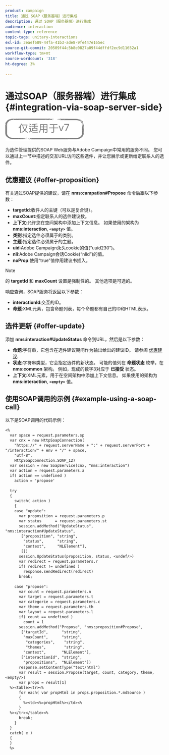 ```yaml
---
product: campaign
title: 通过 SOAP（服务器端）进行集成
description: 通过 SOAP（服务器端）进行集成
audience: interaction
content-type: reference
topic-tags: unitary-interactions
exl-id: 3eaef689-44fa-41b3-ade8-9fe447e165ec
source-git-commit: 20509f44c5b8e0827a09f44dffdf2ec9d11652a1
workflow-type: tm+mt
source-wordcount: '318'
ht-degree: 3%

---
```


# 通过SOAP（服务器端）进行集成{#integration-via-soap-server-side}

![](../../assets/v7-only.svg)

为选件管理提供的SOAP Web服务与Adobe Campaign中常用的服务不同。 您可以通过上一节中描述的交互URL访问这些选件，并让您展示或更新给定联系人的选件。

## 优惠建议 {#offer-proposition}

有关通过SOAP提供的建议，请在 **nms:campation#Propose** 命令后跟以下参数：

* **targetId**:收件人的主键（可以是复合键）。
* **maxCount**:指定联系人的选件建议数。
* **上下文**:允许您在空间架构中添加上下文信息。 如果使用的架构为 **nms:interaction**, **`<empty>`** 值。
* **类别**:指定选件必须属于的类别。
* **主题**:指定选件必须属于的主题。
* **uid**:Adobe Campaign永久cookie的值(“uuid230”)。
* **nli**:Adobe Campaign会话Cookie(“nlid”)的值。
* **noProp**:使用“true”值停用建议书插入。

>[!NOTE]
>
>的 **targetId** 和 **maxCount** 设置是强制性的。 其他选项是可选的。

响应查询，SOAP服务将返回以下参数：

* **interactionId**:交互的ID。
* **命题**:XML元素，包含命题列表，每个命题都有自己的ID和HTML表示。

## 选件更新 {#offer-update}

添加 **nms:interaction#UpdateStatus** 命令到URL，然后是以下参数：

* **命题**:字符串，它包含在选件建议期间作为输出给出的建议ID。 请参阅 [优惠建议](#offer-proposition).
* **状态**:字符串类型，它会指定选件的新状态。 可能的值列在 **命题状态** 枚举，在 **nms:common** 架构。 例如，现成的数字3对应于 **已接受** 状态。
* **上下文**:XML元素，用于在空间架构中添加上下文信息。 如果使用的架构为 **nms:interaction**, **`<empty>`** 值。

## 使用SOAP调用的示例 {#example-using-a-soap-call}

以下是SOAP调用的代码示例：

```
<%
  var space = request.parameters.sp
  var cnx = new HttpSoapConnection(
    "https://" + request.serverName + ":" + request.serverPort + "/interaction/" + env + "/" + space,
    "utf-8",
    HttpSoapConnection.SOAP_12)
  var session = new SoapService(cnx, "nms:interaction")
  var action = request.parameters.a
  if( action == undefined )
    action = 'propose'

  try
  {
    switch( action )
    {
    case "update":
      var proposition = request.parameters.p
      var status      = request.parameters.st
      session.addMethod("UpdateStatus", "nms:interaction#UpdateStatus",
       ["proposition", "string",
        "status",      "string",
        "context",     "NLElement"],
       [])
      session.UpdateStatus(proposition, status, <undef/>)
      var redirect = request.parameters.r
      if( redirect != undefined )
        response.sendRedirect(redirect)
      break;

    case "propose":
      var count = request.parameters.n
      var target = request.parameters.t
      var categorie = request.parameters.c
      var theme = request.parameters.th
      var layout = request.parameters.l
      if( count == undefined )
        count = 1
      session.addMethod("Propose", "nms:proposition#Propose",
       ["targetId",      "string",
        "maxCount",      "string",
         "categories",    "string",
         "themes",        "string",
        "context",       "NLElement"],
       ["interactionId", "string",
        "propositions",  "NLElement"])
      response.setContentType("text/html")
      var result = session.Propose(target, count, category, theme, <empty/>)
      var props = result[1]
  %><table><tr><%
      for each( var propHtml in props.proposition.*.mdSource )
      {
        %><td><%=propHtml%></td><%
      }
  %></tr></table><%
      break;
    }
  }
  catch( e )
  {
  }
  %>
```
